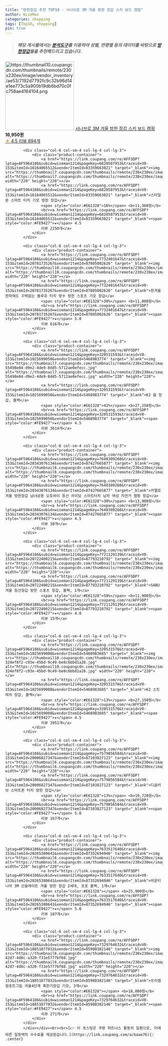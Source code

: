 ```yaml
---
title: "방한장갑 추천 TOP10 - 시나브로 3M 겨울 방한 장갑 스키 보드 캠핑"
author: WiseMan
categories: shopping
tags: [Top10, shopping]
pin: true
---
```


> ##### 해당 게시물에서는 [**분석도구**](https://itemscout.io/)를 이용하여 **성별**, **연령별** 등의 데이터를 바탕으로 [**방한장갑**](https://link.coupang.com/a/baae76)들을 추천해드리고 있습니다.
<div class="container"><div class="row">
            <div class="col-6 col-sm-4 col-lg-4 col-lg-3">
                <div class="product-container">
                    <a href="https://link.coupang.com/re/AFFSDP?lptag=AF5964186&subid=wiseman1214&pageKey=6193634112&traceid=V0-153&itemId=12244186065&vendorItemId=83493850766" target="_blank"><img src="https://thumbnail10.coupangcdn.com/thumbnails/remote/230x230ex/image/vendor_inventory/ae53/7192d7792fc9c32b96d14e1ee773c5a900b19db6bd70c0fc758ae4164104.png" alt="https://thumbnail10.coupangcdn.com/thumbnails/remote/230x230ex/image/vendor_inventory/ae53/7192d7792fc9c32b96d14e1ee773c5a900b19db6bd70c0fc758ae4164104.png" width="220" height="220"></a>
                    <a href="https://link.coupang.com/re/AFFSDP?lptag=AF5964186&subid=wiseman1214&pageKey=6193634112&traceid=V0-153&itemId=12244186065&vendorItemId=83493850766" target="_blank">시나브로 3M 겨울 방한 장갑 스키 보드 캠핑</a>
                    <span style="color:#E61328"></span> <b>16,950원</b>
                    <br><a href="https://link.coupang.com/re/AFFSDP?lptag=AF5964186&subid=wiseman1214&pageKey=6193634112&traceid=V0-153&itemId=12244186065&vendorItemId=83493850766" target="_blank"><span style="color:#FE9427">★</span> 4.5
                    리뷰 894개</a>
                </div>
            </div>
            
            <div class="col-6 col-sm-4 col-lg-4 col-lg-3">
                <div class="product-container">
                    <a href="https://link.coupang.com/re/AFFSDP?lptag=AF5964186&subid=wiseman1214&pageKey=6820507953&traceid=V0-153&itemId=16164065512&vendorItemId=83359663021" target="_blank"><img src="https://thumbnail7.coupangcdn.com/thumbnails/remote/230x230ex/image/vendor_inventory/eb6c/f6d729cdc647649ce7030b2efca96d5a7f0fbf9d9a3bb149c8d712e162a7.jpg" alt="https://thumbnail7.coupangcdn.com/thumbnails/remote/230x230ex/image/vendor_inventory/eb6c/f6d729cdc647649ce7030b2efca96d5a7f0fbf9d9a3bb149c8d712e162a7.jpg" width="220" height="220"></a>
                    <a href="https://link.coupang.com/re/AFFSDP?lptag=AF5964186&subid=wiseman1214&pageKey=6820507953&traceid=V0-153&itemId=16164065512&vendorItemId=83359663021" target="_blank">스타일몬 스마트 터치 기모 방한 장갑</a>
                    <span style="color:#E61328">16%</span> <b>11,360원</b>
                    <br><a href="https://link.coupang.com/re/AFFSDP?lptag=AF5964186&subid=wiseman1214&pageKey=6820507953&traceid=V0-153&itemId=16164065512&vendorItemId=83359663021" target="_blank"><span style="color:#FE9427">★</span> 4.5
                    리뷰 2250개</a>
                </div>
            </div>
            
            <div class="col-6 col-sm-4 col-lg-4 col-lg-3">
                <div class="product-container">
                    <a href="https://link.coupang.com/re/AFFSDP?lptag=AF5964186&subid=wiseman1214&pageKey=7732401647&traceid=V0-153&itemId=20781735267&vendorItemId=87805002626" target="_blank"><img src="https://thumbnail10.coupangcdn.com/thumbnails/remote/230x230ex/image/vendor_inventory/4fb3/8dddb81164b46cac315811cfb22fd2b7e36dfb9ae41ecc9d9727c4029cb3.png" alt="https://thumbnail10.coupangcdn.com/thumbnails/remote/230x230ex/image/vendor_inventory/4fb3/8dddb81164b46cac315811cfb22fd2b7e36dfb9ae41ecc9d9727c4029cb3.png" width="220" height="220"></a>
                    <a href="https://link.coupang.com/re/AFFSDP?lptag=AF5964186&subid=wiseman1214&pageKey=7732401647&traceid=V0-153&itemId=20781735267&vendorItemId=87805002626" target="_blank">한겨울 한파에도 끄떡없는 블루유 터치 방수 방한 스포츠 기모 장갑</a>
                    <span style="color:#E61328">30%</span> <b>11,800원</b>
                    <br><a href="https://link.coupang.com/re/AFFSDP?lptag=AF5964186&subid=wiseman1214&pageKey=7732401647&traceid=V0-153&itemId=20781735267&vendorItemId=87805002626" target="_blank"><span style="color:#FE9427">★</span> 5.0
                    리뷰 616개</a>
                </div>
            </div>
            
            <div class="col-6 col-sm-4 col-lg-4 col-lg-3">
                <div class="product-container">
                    <a href="https://link.coupang.com/re/AFFSDP?lptag=AF5964186&subid=wiseman1214&pageKey=320531593&traceid=V0-153&itemId=1025699050&vendorItemId=5468983774" target="_blank"><img src="https://thumbnail7.coupangcdn.com/thumbnails/remote/230x230ex/image/retail/images/94385670506866-55498e04-d9e2-4de9-8dd5-5712ae0efecc.jpg" alt="https://thumbnail7.coupangcdn.com/thumbnails/remote/230x230ex/image/retail/images/94385670506866-55498e04-d9e2-4de9-8dd5-5712ae0efecc.jpg" width="220" height="220"></a>
                    <a href="https://link.coupang.com/re/AFFSDP?lptag=AF5964186&subid=wiseman1214&pageKey=320531593&traceid=V0-153&itemId=1025699050&vendorItemId=5468983774" target="_blank">K2 웜 장갑, 블랙</a>
                    <span style="color:#E61328">42%</span> <b>27,250원</b>
                    <br><a href="https://link.coupang.com/re/AFFSDP?lptag=AF5964186&subid=wiseman1214&pageKey=320531593&traceid=V0-153&itemId=1025699050&vendorItemId=5468983774" target="_blank"><span style="color:#FE9427">★</span> 4.5
                    리뷰 3614개</a>
                </div>
            </div>
            
            <div class="col-6 col-sm-4 col-lg-4 col-lg-3">
                <div class="product-container">
                    <a href="https://link.coupang.com/re/AFFSDP?lptag=AF5964186&subid=wiseman1214&pageKey=7648309268&traceid=V0-153&itemId=20343076134&vendorItemId=87427665877" target="_blank"><img src="https://thumbnail6.coupangcdn.com/thumbnails/remote/230x230ex/image/vendor_inventory/cfd1/c7b5ecb8fc1bd383ee53b23e9780bc4107d73c35f7c15f08ea2328d60ace.jpg" alt="https://thumbnail6.coupangcdn.com/thumbnails/remote/230x230ex/image/vendor_inventory/cfd1/c7b5ecb8fc1bd383ee53b23e9780bc4107d73c35f7c15f08ea2328d60ace.jpg" width="220" height="220"></a>
                    <a href="https://link.coupang.com/re/AFFSDP?lptag=AF5964186&subid=wiseman1214&pageKey=7648309268&traceid=V0-153&itemId=20343076134&vendorItemId=87427665877" target="_blank">카멜로 겨울 방한장갑 남녀공용 오토바이 등산 라이딩 스마트터치 남자 여성 자전거 캠핑 장갑</a>
                    <span style="color:#E61328">30%</span> <b>13,900원</b>
                    <br><a href="https://link.coupang.com/re/AFFSDP?lptag=AF5964186&subid=wiseman1214&pageKey=7648309268&traceid=V0-153&itemId=20343076134&vendorItemId=87427665877" target="_blank"><span style="color:#FE9427">★</span> 4.5
                    리뷰 30개</a>
                </div>
            </div>
            
            <div class="col-6 col-sm-4 col-lg-4 col-lg-3">
                <div class="product-container">
                    <a href="https://link.coupang.com/re/AFFSDP?lptag=AF5964186&subid=wiseman1214&pageKey=7721129139&traceid=V0-153&itemId=20722400215&vendorItemId=87793210792" target="_blank"><img src="https://thumbnail6.coupangcdn.com/thumbnails/remote/230x230ex/image/vendor_inventory/87ef/da4354e7ff1ec5b1550fd8e4f4c60e5dd09c30626ad035a27f6e4e6eac27.jpg" alt="https://thumbnail6.coupangcdn.com/thumbnails/remote/230x230ex/image/vendor_inventory/87ef/da4354e7ff1ec5b1550fd8e4f4c60e5dd09c30626ad035a27f6e4e6eac27.jpg" width="220" height="220"></a>
                    <a href="https://link.coupang.com/re/AFFSDP?lptag=AF5964186&subid=wiseman1214&pageKey=7721129139&traceid=V0-153&itemId=20722400215&vendorItemId=87793210792" target="_blank">SABU 겨울 등산장갑 방한 스포츠 장갑, 블랙, 1개</a>
                    <span style="color:#E61328">58%</span> <b>11,900원</b>
                    <br><a href="https://link.coupang.com/re/AFFSDP?lptag=AF5964186&subid=wiseman1214&pageKey=7721129139&traceid=V0-153&itemId=20722400215&vendorItemId=87793210792" target="_blank"><span style="color:#FE9427">★</span> 4.0
                    리뷰 15개</a>
                </div>
            </div>
            
            <div class="col-6 col-sm-4 col-lg-4 col-lg-3">
                <div class="product-container">
                    <a href="https://link.coupang.com/re/AFFSDP?lptag=AF5964186&subid=wiseman1214&pageKey=320531576&traceid=V0-153&itemId=1025699008&vendorItemId=5468983685" target="_blank"><img src="https://thumbnail10.coupangcdn.com/thumbnails/remote/230x230ex/image/retail/images/47084211293716-324ef8f2-c93e-45bd-9c49-be8c6bbd1a26.jpg" alt="https://thumbnail10.coupangcdn.com/thumbnails/remote/230x230ex/image/retail/images/47084211293716-324ef8f2-c93e-45bd-9c49-be8c6bbd1a26.jpg" width="220" height="220"></a>
                    <a href="https://link.coupang.com/re/AFFSDP?lptag=AF5964186&subid=wiseman1214&pageKey=320531576&traceid=V0-153&itemId=1025699008&vendorItemId=5468983685" target="_blank">K2 스트레치 장갑, 블랙</a>
                    <span style="color:#E61328">13%</span> <b>27,150원</b>
                    <br><a href="https://link.coupang.com/re/AFFSDP?lptag=AF5964186&subid=wiseman1214&pageKey=320531576&traceid=V0-153&itemId=1025699008&vendorItemId=5468983685" target="_blank"><span style="color:#FE9427">★</span> 4.5
                    리뷰 3951개</a>
                </div>
            </div>
            
            <div class="col-6 col-sm-4 col-lg-4 col-lg-3">
                <div class="product-container">
                    <a href="https://link.coupang.com/re/AFFSDP?lptag=AF5964186&subid=wiseman1214&pageKey=7579856584&traceid=V0-153&itemId=20006827347&vendorItemId=87103827123" target="_blank"><img src="https://thumbnail6.coupangcdn.com/thumbnails/remote/230x230ex/image/vendor_inventory/045c/ef0c9328cc04b411a81aefc98722802c42ca689651eb222a9b678ea7d245.jpg" alt="https://thumbnail6.coupangcdn.com/thumbnails/remote/230x230ex/image/vendor_inventory/045c/ef0c9328cc04b411a81aefc98722802c42ca689651eb222a9b678ea7d245.jpg" width="220" height="220"></a>
                    <a href="https://link.coupang.com/re/AFFSDP?lptag=AF5964186&subid=wiseman1214&pageKey=7579856584&traceid=V0-153&itemId=20006827347&vendorItemId=87103827123" target="_blank">디글러브 스마트폰 터치 방한 장갑</a>
                    <span style="color:#E61328">13%</span> <b>10,720원</b>
                    <br><a href="https://link.coupang.com/re/AFFSDP?lptag=AF5964186&subid=wiseman1214&pageKey=7579856584&traceid=V0-153&itemId=20006827347&vendorItemId=87103827123" target="_blank"><span style="color:#FE9427">★</span> 5.0
                    리뷰 167개</a>
                </div>
            </div>
            
            <div class="col-6 col-sm-4 col-lg-4 col-lg-3">
                <div class="product-container">
                    <a href="https://link.coupang.com/re/AFFSDP?lptag=AF5964186&subid=wiseman1214&pageKey=7633517640&traceid=V0-153&itemId=20265380641&vendorItemId=87352694946" target="_blank"><img src="https://thumbnail6.coupangcdn.com/thumbnails/remote/230x230ex/image/vendor_inventory/dbc4/3a838743b08b41224e11307b4631381c9ba7283deb9d915c9a3e3cf3d0a7.png" alt="https://thumbnail6.coupangcdn.com/thumbnails/remote/230x230ex/image/vendor_inventory/dbc4/3a838743b08b41224e11307b4631381c9ba7283deb9d915c9a3e3cf3d0a7.png" width="220" height="220"></a>
                    <a href="https://link.coupang.com/re/AFFSDP?lptag=AF5964186&subid=wiseman1214&pageKey=7633517640&traceid=V0-153&itemId=20265380641&vendorItemId=87352694946" target="_blank">마운티니아 3M 신슐레이트 겨울 방한 장갑 2세대, 프로 블랙, 1개</a>
                    <span style="color:#E61328"></span> <b>25,900원</b>
                    <br><a href="https://link.coupang.com/re/AFFSDP?lptag=AF5964186&subid=wiseman1214&pageKey=7633517640&traceid=V0-153&itemId=20265380641&vendorItemId=87352694946" target="_blank"><span style="color:#FE9427">★</span> 5.0
                    리뷰 187개</a>
                </div>
            </div>
            
            <div class="col-6 col-sm-4 col-lg-4 col-lg-3">
                <div class="product-container">
                    <a href="https://link.coupang.com/re/AFFSDP?lptag=AF5964186&subid=wiseman1214&pageKey=7329764632&traceid=V0-153&itemId=18851077032&vendorItemId=85980382146" target="_blank"><img src="https://thumbnail6.coupangcdn.com/thumbnails/remote/230x230ex/image/retail/images/2023/05/16/11/0/fcb510d1-42d7-4d8c-a320-f31e5777bf68.jpg" alt="https://thumbnail6.coupangcdn.com/thumbnails/remote/230x230ex/image/retail/images/2023/05/16/11/0/fcb510d1-42d7-4d8c-a320-f31e5777bf68.jpg" width="220" height="220"></a>
                    <a href="https://link.coupang.com/re/AFFSDP?lptag=AF5964186&subid=wiseman1214&pageKey=7329764632&traceid=V0-153&itemId=18851077032&vendorItemId=85980382146" target="_blank">쓰리엠 컴포트그립 겨울4단계 혹한기장갑 기모, 3개</a>
                    <span style="color:#E61328"></span> <b>18,000원</b>
                    <br><a href="https://link.coupang.com/re/AFFSDP?lptag=AF5964186&subid=wiseman1214&pageKey=7329764632&traceid=V0-153&itemId=18851077032&vendorItemId=85980382146" target="_blank"><span style="color:#FE9427">★</span> 4.5
                    리뷰 271개</a>
                </div>
            </div>
            </div></div><br><br>[👉 이 포스팅은 쿠팡 파트너스 활동의 일환으로, 이에 따른 일정액의 수수료를 제공받습니다.](https://link.coupang.com/a/baae76){: .center}